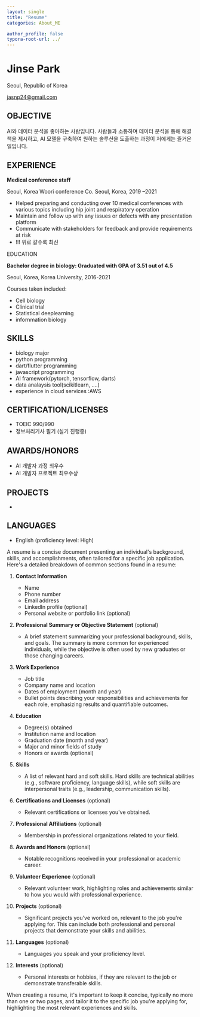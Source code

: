 ```yaml
---
layout: single
title: "Resume"
categories: About_ME

author_profile: false
typora-root-url: ../
---
```



# Jinse Park

Seoul, Republic of Korea

jasnp24@gmail.com 

## OBJECTIVE

AI와 데이터 분석을 좋아하는 사람입니다. 사람들과 소통하며 데이터 분석을 통해 해결책을 제시하고, AI 모델을 구축하여 원하는 솔루션을 도출하는 과정이 저에게는 즐거운 일입니다.

## EXPERIENCE

**Medical conference staff**                      

Seoul, Korea Woori conference Co. Seoul, Korea, 2019 –2021

- Helped preparing and conducting over 10 medical conferences with various topics including hip joint and respiratory operation
- Maintain and follow up with any issues or defects with any presentation platform 
- Communicate with stakeholders for feedback and provide requirements at risk
- !!! 위로 갈수록 최신

EDUCATION

**Bachelor degree in biology: Graduated with GPA of 3.51 out of 4.5**	

Seoul, Korea, Korea University, 2016-2021

Courses taken included:

* Cell biology
* Clinical trial
* Statistical deeplearning
* infornmation biology

## SKILLS

* biology major
* python programming
* dart/flutter programming
* javascript programming
* AI framework(pytorch, tensorflow, darts)
* data analaysis tool(scikitlearn, ....)
* experience in cloud services :AWS

## CERTIFICATION/LICENSES

* TOEIC 990/990
* 정보처리기사 필기 (실기 진행중)

## AWARDS/HONORS

* AI 개발자 과정 최우수
* AI 개발자 프로젝트 최우수상

## PROJECTS

* 

## LANGUAGES

* English (proficiency level: High)







A resume is a concise document presenting an individual's background, skills, and accomplishments, often tailored for a specific job application. Here's a detailed breakdown of common sections found in a resume:

1. **Contact Information**
   - Name
   - Phone number
   - Email address
   - LinkedIn profile (optional)
   - Personal website or portfolio link (optional)

2. **Professional Summary or Objective Statement** (optional)
   - A brief statement summarizing your professional background, skills, and goals. The summary is more common for experienced individuals, while the objective is often used by new graduates or those changing careers.

3. **Work Experience**
   - Job title
   - Company name and location
   - Dates of employment (month and year)
   - Bullet points describing your responsibilities and achievements for each role, emphasizing results and quantifiable outcomes.

4. **Education**
   - Degree(s) obtained
   - Institution name and location
   - Graduation date (month and year)
   - Major and minor fields of study
   - Honors or awards (optional)

5. **Skills**
   - A list of relevant hard and soft skills. Hard skills are technical abilities (e.g., software proficiency, language skills), while soft skills are interpersonal traits (e.g., leadership, communication skills).

6. **Certifications and Licenses** (optional)
   - Relevant certifications or licenses you've obtained.

7. **Professional Affiliations** (optional)
   - Membership in professional organizations related to your field.

8. **Awards and Honors** (optional)
   - Notable recognitions received in your professional or academic career.

9. **Volunteer Experience** (optional)
   - Relevant volunteer work, highlighting roles and achievements similar to how you would with professional experience.

10. **Projects** (optional)
    - Significant projects you've worked on, relevant to the job you're applying for. This can include both professional and personal projects that demonstrate your skills and abilities.

11. **Languages** (optional)
    - Languages you speak and your proficiency level.

12. **Interests** (optional)
    - Personal interests or hobbies, if they are relevant to the job or demonstrate transferable skills.

When creating a resume, it's important to keep it concise, typically no more than one or two pages, and tailor it to the specific job you're applying for, highlighting the most relevant experiences and skills. 

